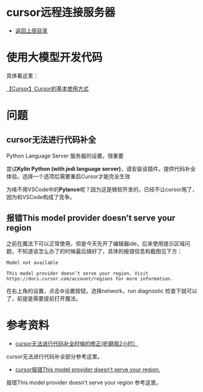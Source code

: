 # cursor远程连接服务器

* [返回上层目录](../IDE-remote-link-server.md)

# 使用大模型开发代码

具体看这里：

[【Cursor】Cursor的基本使用方式](https://zhuanlan.zhihu.com/p/32081323818)

# 问题

## cursor无法进行代码补全

Python Language Server 服务器的设置，很重要

尝试**Kylin Python (with jedi language server)**，请安装该插件。提供代码补全体验。选择一个选项后需要重启Cursor才能完全生效

为啥不用VSCode中的**Pylance**呢？因为这是微软开发的，已经不让cursor用了，因为和VSCode构成了竞争。

## 报错This model provider doesn’t serve your region

之前在魔法下可以正常使用，但是今天先开了编辑器ide，后来使用提示区域问题，不知道该怎么办了的时候最后搞好了，具体的报错信息和截图见下方：

```
Model not available

This model provider doesn’t serve your region. Visit https://docs.cursor.com/account/regions for more information.
```

在右上角的设置，点击⚙️设置按钮，选择network，run diagnostic 检查下就可以了，前提是需要提前打开魔法。

# 参考资料

* [cursor无法进行代码补全时候的修正(折磨我2小时）](https://blog.csdn.net/ranzhiyimu/article/details/146153804)

cursor无法进行代码补全部分参考这里。

* [cursor报错This model provider doesn’t serve your region.](https://blog.csdn.net/haobindayi/article/details/150443135)

报错This model provider doesn’t serve your region 参考这里。

